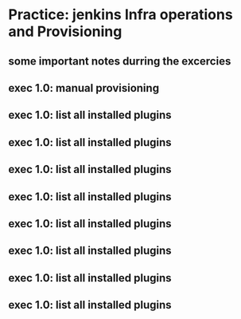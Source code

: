 # Practice: jenkins Infra operations and Provisioning

## some important notes durring the excercies


## exec 1.0: manual provisioning



## exec 1.0: list all installed plugins


## exec 1.0: list all installed plugins


## exec 1.0: list all installed plugins


## exec 1.0: list all installed plugins


## exec 1.0: list all installed plugins


## exec 1.0: list all installed plugins


## exec 1.0: list all installed plugins

## exec 1.0: list all installed plugins

